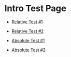 # Intro Test Page

* [Relative Test #1](test.md)
* [Relative Test #2](intro/test.md)

* [Absolute Test #1](/test.md)
* [Absolute Test #2](/intro/test.md)
